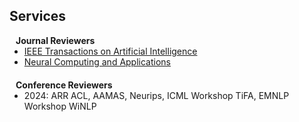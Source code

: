 ## Services


<h4 style="margin:0 10px 0;">Journal Reviewers</h4>

<ul style="margin:0 0 20px;">
  <li><a href="https://cis.ieee.org/publications/ieee-transactions-on-artificial-intelligence"><autocolor>IEEE Transactions on Artificial Intelligence</autocolor></a></li>
  <li><a href="https://link.springer.com/journal/521"><autocolor>Neural Computing and Applications</autocolor></a></li>
</ul>

<h4 style="margin:0 10px 0;">Conference Reviewers</h4>

<ul style="margin:0 0 20px;">
  <li><autocolor>2024: ARR ACL, AAMAS, Neurips, ICML Workshop TiFA, EMNLP Workshop WiNLP</autocolor></li>
</ul>